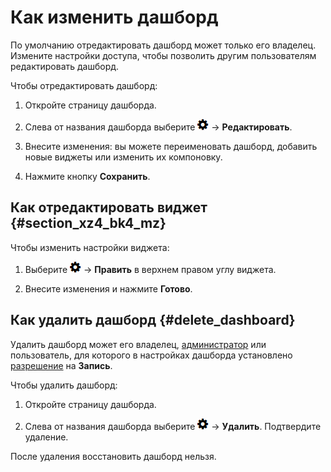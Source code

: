 # Как изменить дашборд

По умолчанию отредактировать дашборд может только его владелец. Измените настройки доступа, чтобы позволить другим пользователям редактировать дашборд.

Чтобы отредактировать дашборд:

1. Откройте страницу дашборда.

1. Слева от названия дашборда выберите ![](../../_assets/tracker/icon-settings.png) → **Редактировать**.

1. Внесите изменения: вы можете переименовать дашборд, добавить новые виджеты или изменить их компоновку.

1. Нажмите кнопку **Сохранить**.


## Как отредактировать виджет {#section_xz4_bk4_mz}

Чтобы изменить настройки виджета:

1. Выберите ![](../../_assets/tracker/icon-settings.png) → **Править** в верхнем правом углу виджета.

1. Внесите изменения и нажмите **Готово**.


## Как удалить дашборд {#delete_dashboard}


Удалить дашборд может его владелец, [администратор](../role-model.md) или пользователь, для которого в настройках дашборда установлено [разрешение](share-dashboard.md#section_k2z_1nk_pz) на **Запись**.


Чтобы удалить дашборд:

1. Откройте страницу дашборда.

1. Слева от названия дашборда выберите ![](../../_assets/tracker/icon-settings.png) → **Удалить**. Подтвердите удаление.

После удаления восстановить дашборд нельзя. 